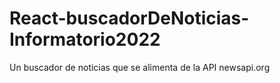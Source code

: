 # React-buscadorDeNoticias-Informatorio2022
Un buscador de noticias que se alimenta de la API newsapi.org
